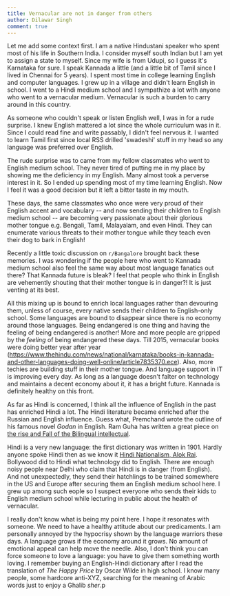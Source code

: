 ```yaml
---
title: Vernacular are not in danger from others
author: Dilawar Singh
comment: true
---
```


Let me add some context first. I am a native Hindustani speaker who spent most of his life in
Southern India. I consider myself south Indian but I am yet to assign a state to myself. Since my
wife is from Udupi, so I guess it's Karnataka for sure. I speak Kannada a little (and a little bit
of Tamil since I lived in Chennai for 5 years). I spent most time in college learning English and
computer languages. I grew up in a village and didn't learn English in school. I went to a Hindi
medium school and I sympathize a lot with anyone who went to a vernacular medium. Vernacular is such
a burden to carry around in this country.

As someone who couldn't speak or listen English well, I was in for a rude surprise. I knew English
mattered a lot since the whole curriculum was in it. Since I could read fine and write passably, I
didn't feel nervous it. I wanted to learn Tamil first since local RSS drilled 'swadeshi' stuff in my
head so any language was preferred over English.

The rude surprise was to came from my fellow classmates who went to English medium school. They
never tired of putting me in my place by showing me the deficiency in my English. Many almost took a
perverse interest in it. So I ended up spending most of my time learning English. Now I feel it was
a good decision but it left a bitter taste in my mouth. 

These days, the same classmates who once were very proud of their English accent and vocabulary --
and now sending their children to English medium school -- are becoming very passionate about their
glorious mother tongue e.g. Bengali, Tamil, Malayalam, and even Hindi. They can enumerate various
threats to their mother tongue while they teach even their dog to bark in English!

Recently a little toxic discussion on `r/Bangalore` brought back these memories. I was wondering if
the people here who went to Kannada medium school also feel the same way about most language
fanatics out there? That Kannada future is bleak? I feel that people who think in English are
vehemently shouting that their mother tongue is in danger?! It is just venting at its best.

All this mixing up is bound to enrich local languages rather than devouring them, unless of course,
every native sends their children to English-only school. Some languages are bound to disappear
since there is no economy around those languages. Being endangered is one thing and having the
feeling of being endangered is another! More and more people are gripped by the _feeling_ of being
endangered these days. Till 2015, vernacular books were doing better year after year
(https://www.thehindu.com/news/national/karnataka/books-in-kannada-and-other-languages-doing-well-online/article7835370.ece).
Also, more techies are building stuff in their mother tongue. And language support in IT is
improving every day. As long as a language doesn't falter on technology and maintains a decent
economy about it, it has a bright future. Kannada is definitely healthy on this front.  

As far as Hindi is concerned, I think all the influence of English in the past has enriched Hindi a
lot. The Hindi literature became enriched after the Russian and English influence. Guess what,
Premchand wrote the outline of his famous novel _Godan_ in English. Ram Guha has written a great
piece on [the rise and Fall of the Bilingual
intellectual](https://casi.sas.upenn.edu/sites/default/files/iit/The%20Rise%20and%20Fall%20of%20the%20Bilingual%20Intellectual%20-%20AV.pdf). 

Hindi is a very new language: the first dictionary was written in 1901. Hardly anyone spoke Hindi
then as we know it [Hindi Nationalism, Alok
Rai](https://www.amazon.com/Hindi-Nationalism-Tracts-Times-13/dp/8125019790). Bollywood did to Hindi
what technology did to English. There are enough noisy people near Delhi who claim that Hindi is in
danger (from English). And not unexpectedly, they send their hatchlings to be trained somewhere in
the US and Europe after securing them an English medium school here. I grew up among such eople so I
suspect everyone who sends their kids to English medium school while lecturing in public about the
health of vernacular. 

I really don't know what is being my point here. I hope it resonates with someone. We need to have a
healthy attitude about our predicaments. I am personally annoyed by the hypocrisy shown by the
language warriors these days. A language grows if the economy around it grows. No amount of
emotional appeal can help move the needle. Also, I don't think you can force someone to love a
language: you have to give them something worth loving. I remember buying an English-Hindi
dictionary after I read the translation of _The Happy Price_ by Oscar Wilde in high school. I know
many people, some hardcore anti-XYZ, searching for the meaning of Arabic words just to enjoy a
Ghalib _sher_.p
